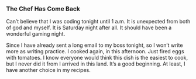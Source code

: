 ### The Chef Has Come Back
Can’t believe that I was coding tonight until 1 a.m. It is unexpected from both of god and myself. It is Saturday night after all. It should have been a wonderful gaming night.

Since I have already sent a long email to my boss tonight, so I won’t write more as writing practice. I cooked again, in this afternoon. Just fired eggs with tomatoes. I know everyone would think this dish is the easiest to cook, but I never did it from I arrived in this land. It’s a good beginning. At least, I have another choice in my recipes.
